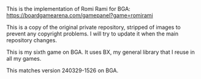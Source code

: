 This is the implementation of Romi Rami for BGA:
https://boardgamearena.com/gamepanel?game=romirami

This is a copy of the original private repository, stripped of images to
prevent any copyright problems. I will try to update it when the main
repository changes.

This is my sixth game on BGA. It uses BX, my general library that
I reuse in all my games.

This matches version 240329-1526 on BGA.